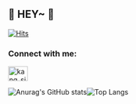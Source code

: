 ## 👋 HEY~ 👋

[![Hits](https://hits.seeyoufarm.com/api/count/incr/badge.svg?url=https%3A%2F%2Fgithub.com%2FKang-SeoHyun%2Fhit-counter&count_bg=%2379C83D&title_bg=%23555555&icon=&icon_color=%23E7E7E7&title=hits&edge_flat=false)](https://hits.seeyoufarm.com)

<h3 align="left">Connect with me:</h3>
<p align="left">
<a href="https://instagram.com/kang_sii" target="blank"><img align="center" src="https://raw.githubusercontent.com/rahuldkjain/github-profile-readme-generator/master/src/images/icons/Social/instagram.svg" alt="kang_sii" height="30" width="40" /></a>
</p>

![Anurag's GitHub stats](https://github-readme-stats.vercel.app/api?username=Kang-SeoHyun)![Top Langs](https://github-readme-stats.vercel.app/api/top-langs/?username=Kang-SeoHyun&&layout=compact&theme=dracula)



















<!--
C - 임베디드 하드웨어개발  
java - 대기업, 금융권, 국가기관, 웹  
     - 프레임 워크 : 스프링    
python - 스타트업, 인공지능 연구, 데이터 엔지니어
       - 프레임 워크: 플라스크(죽어감), D장고(묵직), fast api(요즘 추세)    
java script - 웹 프론트, 백  
            - 프레임 워크: 노드js(런타임환경), 네스트js
type script - 웹 풀스택, 웹개발 아니면 의미없음
            - 프레임 워크: 노드  
pyscrip - 파이썬버전 html 코딩
kotlin - 자바 대체 언어, 문법깔끔하고 자바랑 100프로 호환가능  
C++ - 게임, 인공지능 실무
-->
